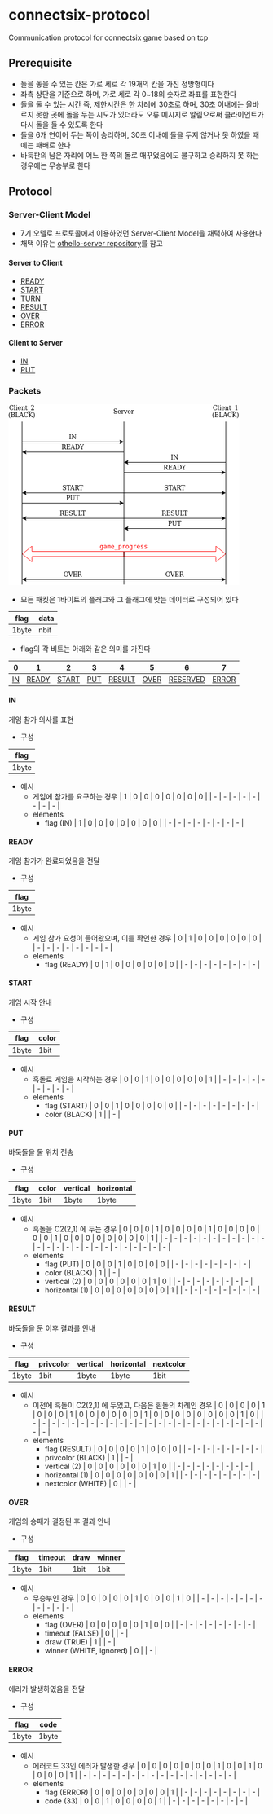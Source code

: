 # connectsix-protocol
Communication protocol for connectsix game based on tcp

## Prerequisite

- 돌을 놓을 수 있는 칸은 가로 세로 각 19개의 칸을 가진 정방형이다
- 좌측 상단을 기준으로 하며, 가로 세로 각 0~18의 숫자로 좌표를 표현한다
- 돌을 둘 수 있는 시간 즉, 제한시간은 한 차례에 30초로 하며, 30초 이내에는 올바르지 못한 곳에 돌을 두는 시도가 있더라도 오류 메시지로 알림으로써 클라이언트가 다시 돌을 둘 수 있도록 한다
- 돌을 6개 연이어 두는 쪽이 승리하며, 30초 이내에 돌을 두지 않거나 못 하였을 때에는 패배로 한다
- 바둑판의 남은 자리에 어느 한 쪽의 돌로 매꾸었음에도 불구하고 승리하지 못 하는 경우에는 무승부로 한다

## Protocol

### Server-Client Model

- 7기 오델로 프로토콜에서 이용하였던 Server-Client Model을 채택하여 사용한다
- 채택 이유는 [othello-server repository](https://github.com/umbum/othello-server)를 참고

#### Server to Client

- [READY](#READY)
- [START](#START)
- [TURN](#TURN)
- [RESULT](#RESULT)
- [OVER](#OVER)
- [ERROR](#ERROR)

#### Client to Server

- [IN](#IN)
- [PUT](#PUT)

### Packets

![connectsix_communication](img/connectsix_communication.png)

- 모든 패킷은 1바이트의 플래그와 그 플래그에 맞는 데이터로 구성되어 있다

| flag | data |
| ---- | ---- |
| 1byte | nbit |

- flag의 각 비트는 아래와 같은 의미를 가진다

| 0 | 1 | 2 | 3 | 4 | 5 | 6 | 7 |
| - | - | - | - | - | - | - | - |
| [IN](#IN) | [READY](#READY) | [START](#START) | [PUT](#PUT) | [RESULT](#RESULT) | [OVER](#OVER) | [RESERVED](#RESURVED) | [ERROR](#ERROR) |

#### IN

게임 참가 의사를 표현

- 구성

| flag |
| ---- |
| 1byte |

- 예시
	- 게임에 참가를 요구하는 경우
		| 1 | 0 | 0 | 0 | 0 | 0 | 0 | 0 |
		| - | - | - | - | - | - | - | - |
	- elements
		- flag (IN)
			| 1 | 0 | 0 | 0 | 0 | 0 | 0 | 0 |
			| - | - | - | - | - | - | - | - |

#### READY

게임 참가가 완료되었음을 전달

- 구성

| flag |
| ---- |
| 1byte |

- 예시
	- 게임 참가 요청이 들어왔으며, 이를 확인한 경우
		| 0 | 1 | 0 | 0 | 0 | 0 | 0 | 0 |
		| - | - | - | - | - | - | - | - |
	- elements
		- flag (READY)
			| 0 | 1 | 0 | 0 | 0 | 0 | 0 | 0 |
			| - | - | - | - | - | - | - | - |

#### START

게임 시작 안내

- 구성

| flag | color |
| ---- | ----- |
| 1byte | 1bit |

- 예시
	- 흑돌로 게임을 시작하는 경우
		| 0 | 0 | 1 | 0 | 0 | 0 | 0 | 0 | 1 |
		| - | - | - | - | - | - | - | - | - |
	- elements
		- flag (START)
			| 0 | 0 | 1 | 0 | 0 | 0 | 0 | 0 |
			| - | - | - | - | - | - | - | - |
		- color (BLACK)
			| 1 |
			| - |

#### PUT

바둑돌을 둘 위치 전송

- 구성

| flag | color | vertical | horizontal |
| ---- | ----- | -------- | ---------- |
| 1byte | 1bit | 1byte | 1byte |

- 예시
	- 흑돌을 C2(2,1) 에 두는 경우
		| 0 | 0 | 0 | 1 | 0 | 0 | 0 | 0 | 1 | 0 | 0 | 0 | 0 | 0 | 0 | 1 | 0 | 0 | 0 | 0 | 0 | 0 | 0 | 0 | 1 |
		| - | - | - | - | - | - | - | - | - | - | - | - | - | - | - | - | - | - | - | - | - | - | - | - | - |
	- elements
		- flag (PUT)
			| 0 | 0 | 0 | 1 | 0 | 0 | 0 | 0 |
			| - | - | - | - | - | - | - | - |
		- color (BLACK)
			| 1 |
			| - |
		- vertical (2)
			| 0 | 0 | 0 | 0 | 0 | 0 | 1 | 0 |
			| - | - | - | - | - | - | - | - |
		- horizontal (1)
			| 0 | 0 | 0 | 0 | 0 | 0 | 0 | 1 |
			| - | - | - | - | - | - | - | - |

#### RESULT

바둑돌을 둔 이후 결과를 안내

- 구성

| flag | privcolor | vertical | horizontal | nextcolor |
| ---- | --------- | -------- | ---------- | --------- |
| 1byte | 1bit | 1byte | 1byte | 1bit |

- 예시
	- 이전에 흑돌이 C2(2,1) 에 두었고, 다음은 흰돌의 차례인 경우
		| 0 | 0 | 0 | 0 | 1 | 0 | 0 | 0 | 1 | 0 | 0 | 0 | 0 | 0 | 0 | 1 | 0 | 0 | 0 | 0 | 0 | 0 | 0 | 0 | 1 | 0 |
		| - | - | - | - | - | - | - | - | - | - | - | - | - | - | - | - | - | - | - | - | - | - | - | - | - | - |
	- elements
		- flag (RESULT)
			| 0 | 0 | 0 | 0 | 1 | 0 | 0 | 0 |
			| - | - | - | - | - | - | - | - |
		- privcolor (BLACK)
			| 1 |
			| - |
		- vertical (2)
			| 0 | 0 | 0 | 0 | 0 | 0 | 1 | 0 |
			| - | - | - | - | - | - | - | - |
		- horizontal (1)
			| 0 | 0 | 0 | 0 | 0 | 0 | 0 | 1 |
			| - | - | - | - | - | - | - | - |
		- nextcolor (WHITE)
			| 0 |
			| - |

#### OVER

게임의 승패가 결정된 후 결과 안내

- 구성

| flag | timeout | draw | winner |
| ---- | ------- | ---- | ------ |
| 1byte | 1bit | 1bit | 1bit |

- 예시
	- 무승부인 경우
		| 0 | 0 | 0 | 0 | 0 | 1 | 0 | 0 | 0 | 1 | 0 |
		| - | - | - | - | - | - | - | - | - | - | - |
	- elements
		- flag (OVER)
			| 0 | 0 | 0 | 0 | 0 | 1 | 0 | 0 |
			| - | - | - | - | - | - | - | - |
		- timeout (FALSE)
			| 0 |
			| - |
		- draw (TRUE)
			| 1 |
			| - |
		- winner (WHITE, ignored)
			| 0 |
			| - |

#### ERROR

에러가 발생하였음을 전달

- 구성

| flag | code |
| ---- | ---- |
| 1byte | 1byte |

- 예시
	- 에러코드 33인 에러가 발생한 경우
		| 0 | 0 | 0 | 0 | 0 | 0 | 0 | 1 | 0 | 0 | 1 | 0 | 0 | 0 | 0 | 1 |
		| - | - | - | - | - | - | - | - | - | - | - | - | - | - | - | - |
	- elements
		- flag (ERROR)
			| 0 | 0 | 0 | 0 | 0 | 0 | 0 | 1 |
			| - | - | - | - | - | - | - | - |
		- code (33)
			| 0 | 0 | 1 | 0 | 0 | 0 | 0 | 1 |
			| - | - | - | - | - | - | - | - |
